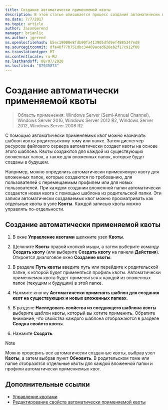 ```yaml
---
title: Создание автоматически применяемой квоты
description: В этой статье описывается процесс создания автоматически применяемой квоты на основе шаблона квоты
ms.date: 7/7/2017
ms.topic: article
author: JasonGerend
manager: brianlic
ms.author: jgerend
ms.openlocfilehash: b5ec19000e8fdb90fa413905dfd9ef4885347ed9
ms.sourcegitcommit: dfa48f77b751dbc34409aced628eb2f17c912f08
ms.translationtype: MT
ms.contentlocale: ru-RU
ms.lasthandoff: 08/07/2020
ms.locfileid: "87935873"
---
```

# <a name="create-an-auto-apply-quota"></a>Создание автоматически применяемой квоты

> Область применения: Windows Server (Semi-Annual Channel), Windows Server 2016, Windows Server 2012 R2, Windows Server 2012, Windows Server 2008 R2

С помощью автоматически применяемых квот можно назначать шаблон квоты родительскому тому или папке. Затем диспетчер ресурсов файлового сервера автоматически создает квоты на основе этого шаблона. Квоты создаются для каждой из существующих вложенных папок, а также для вложенных папок, которые будут созданы в будущем.

Например, можно определить автоматически применяемую квоту для вложенных папок, которые создаются по требованию, для пользователей с перемещаемым профилем или для новых пользователей. При каждом создании вложенной папки автоматически создается новая квота с помощью шаблона из родительской папки. Эти записи автоматически создаваемых квот можно просматривать как отдельные квоты в узле **Квоты**. Каждой записью квоты можно управлять по-отдельности.

## <a name="to-create-an-auto-apply-quota"></a>Создание автоматически применяемой квоты

1.  В окне **Управление квотами** щелкните узел **Квоты**.

2.  Щелкните **Квоты** правой кнопкой мыши, а затем выберите команду **Создать квоту** (или выберите **Создать квоту** на панели **Действия**). Откроется диалоговое окно **Создание квоты**.

3.  В разделе **Путь квоты** введите путь или перейдите к родительской папке, к которой будет применяться профиль квоты. Автоматически применяемая квота будет применяться к каждой из вложенных папок (текущим и будущим) в этой папке.

4.  Нажмите кнопку **Автоматически применять шаблон для создания квот на существующих и новых вложенных папках**.

5.  В разделе **Наследовать свойства из следующего шаблона квоты** выберите шаблон квоты, который вы хотите применить. Обратите внимание, что свойства каждого шаблона отображаются в разделе **Сводка свойств квоты**.

6.  Нажмите **Создать**.

> [!Note]
> Можно проверить все автоматически созданные квоты, выбрав узел **Квоты**, а затем выбрав пункт **Обновить**. В родительском томе или папке отобразятся отдельные квоты для каждой вложенной папки и профили автоматически применяемых квот.

## <a name="additional-references"></a>Дополнительные ссылки

-   [Управление квотами](quota-management.md)
-   [Редактирование свойств автоматически применяемой квоты](edit-auto-apply-quota-properties.md)